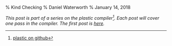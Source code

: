 % Kind Checking
% Daniel Waterworth
% January 14, 2018

_This post is part of a series on the plastic compiler[^1]. Each
post will cover one pass in the compiler. The first post is
[here](/compiler/lexer.html)._

[^1]: [plastic on github](https://github.com/danielwaterworth/plastic-v2)
